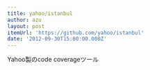 ```yaml
---
title: yahoo/istanbul
author: azu
layout: post
itemUrl: 'https://github.com/yahoo/istanbul'
date: '2012-09-30T15:00:00.000Z'
---
```

Yahoo製のcode coverageツール


